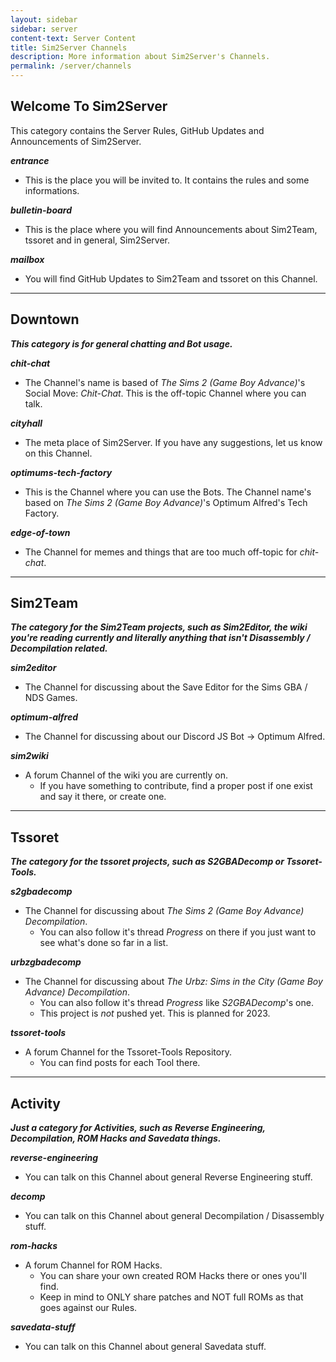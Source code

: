 ```yaml
---
layout: sidebar
sidebar: server
content-text: Server Content
title: Sim2Server Channels
description: More information about Sim2Server's Channels.
permalink: /server/channels
---
```


## Welcome To Sim2Server
This category contains the Server Rules, GitHub Updates and Announcements of Sim2Server.

***entrance***
- This is the place you will be invited to. It contains the rules and some informations.

***bulletin-board***
- This is the place where you will find Announcements about Sim2Team, tssoret and in general, Sim2Server.

***mailbox***
- You will find GitHub Updates to Sim2Team and tssoret on this Channel.

---

## Downtown
***This category is for general chatting and Bot usage.***

***chit-chat***
- The Channel's name is based of *The Sims 2 (Game Boy Advance)*'s Social Move: *Chit-Chat*. This is the off-topic Channel where you can talk.

***cityhall***
- The meta place of Sim2Server. If you have any suggestions, let us know on this Channel.

***optimums-tech-factory***
- This is the Channel where you can use the Bots. The Channel name's based on *The Sims 2 (Game Boy Advance)*'s Optimum Alfred's Tech Factory.

***edge-of-town***
- The Channel for memes and things that are too much off-topic for *chit-chat*.

---

## Sim2Team
***The category for the Sim2Team projects, such as Sim2Editor, the wiki you're reading currently and literally anything that isn't Disassembly / Decompilation related.***

***sim2editor***
- The Channel for discussing about the Save Editor for the Sims GBA / NDS Games.

***optimum-alfred***
- The Channel for discussing about our Discord JS Bot -> Optimum Alfred.

***sim2wiki***
- A forum Channel of the wiki you are currently on.
    - If you have something to contribute, find a proper post if one exist and say it there, or create one.

---

## Tssoret
***The category for the tssoret projects, such as S2GBADecomp or Tssoret-Tools.***

***s2gbadecomp***
- The Channel for discussing about *The Sims 2 (Game Boy Advance) Decompilation*.
    - You can also follow it's thread *Progress* on there if you just want to see what's done so far in a list.

***urbzgbadecomp***
- The Channel for discussing about *The Urbz: Sims in the City (Game Boy Advance) Decompilation*.
    - You can also follow it's thread *Progress* like *S2GBADecomp*'s one.
	- This project is *not* pushed yet. This is planned for 2023.

***tssoret-tools***
- A forum Channel for the Tssoret-Tools Repository.
    - You can find posts for each Tool there.

---

## Activity
***Just a category for Activities, such as Reverse Engineering, Decompilation, ROM Hacks and Savedata things.***

***reverse-engineering***
- You can talk on this Channel about general Reverse Engineering stuff.

***decomp***
- You can talk on this Channel about general Decompilation / Disassembly stuff.

***rom-hacks***
- A forum Channel for ROM Hacks.
    - You can share your own created ROM Hacks there or ones you'll find.
    - Keep in mind to ONLY share patches and NOT full ROMs as that goes against our Rules.

***savedata-stuff***
- You can talk on this Channel about general Savedata stuff.
